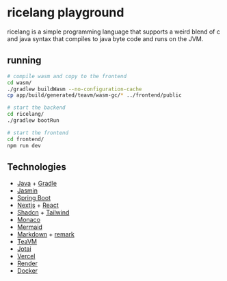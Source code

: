 # ricelang playground
ricelang is a simple programming language that supports a weird blend of c and java syntax that compiles to java byte code and runs on the JVM.

## running
```sh
# compile wasm and copy to the frontend
cd wasm/
./gradlew buildWasm --no-configuration-cache
cp app/build/generated/teavm/wasm-gc/* ../frontend/public
```

```sh
# start the backend
cd ricelang/
./gradlew bootRun
```

```sh
# start the frontend
cd frontend/
npm run dev
```

## Technologies
- [Java](https://www.java.com/) + [Gradle](https://gradle.org/)
- [Jasmin](https://jasmin.sourceforge.net/)
- [Spring Boot](https://spring.io/projects/spring-boot)
- [Nextjs](https://nextjs.org/) + [React](https://react.dev/)
- [Shadcn](https://ui.shadcn.com/) + [Tailwind](https://tailwindcss.com/)
- [Monaco](https://microsoft.github.io/monaco-editor/)
- [Mermaid](https://mermaid.js.org/)
- [Markdown](https://markdownguide.org/) + [remark](https://remark.js.org/)
- [TeaVM](https://teavm.org/)
- [Jotai](https://jotai.org)
- [Vercel](https://vercel.com)
- [Render](https://render.com)
- [Docker](https://docker.com)
